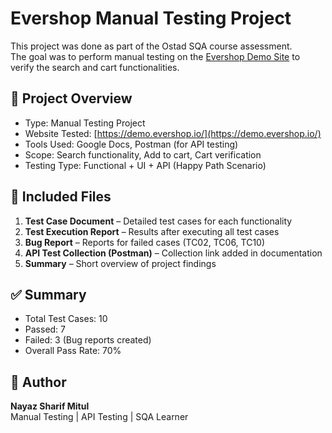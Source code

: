 # Evershop Manual Testing Project 

This project was done as part of the Ostad SQA course assessment.  
The goal was to perform manual testing on the [Evershop Demo Site](https://demo.evershop.io/) to verify the search and cart functionalities.

## 🧩 Project Overview
- Type: Manual Testing Project  
- Website Tested: [https://demo.evershop.io/](https://demo.evershop.io/)  
- Tools Used: Google Docs, Postman (for API testing)  
- Scope: Search functionality, Add to cart, Cart verification  
- Testing Type: Functional + UI + API (Happy Path Scenario)

## 📄 Included Files
1. **Test Case Document** – Detailed test cases for each functionality  
2. **Test Execution Report** – Results after executing all test cases  
3. **Bug Report** – Reports for failed cases (TC02, TC06, TC10)  
4. **API Test Collection (Postman)** – Collection link added in documentation  
5. **Summary** – Short overview of project findings

## ✅ Summary
- Total Test Cases: 10  
- Passed: 7  
- Failed: 3 (Bug reports created)  
- Overall Pass Rate: 70%  

## 🧰 Author
**Nayaz Sharif Mitul**  
Manual Testing | API Testing | SQA Learner
